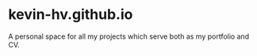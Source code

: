 # kevin-hv.github.io

A personal space for all my projects which serve both as my portfolio and CV.
